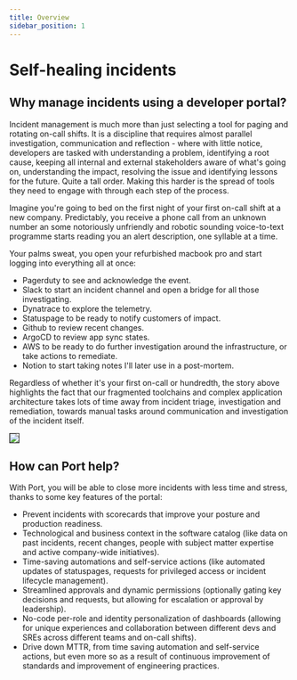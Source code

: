 ```yaml
---
title: Overview
sidebar_position: 1
---
```


# Self-healing incidents

## Why manage incidents using a developer portal?

Incident management is much more than just selecting a tool for paging and rotating on-call shifts. It is a discipline that requires almost parallel investigation, communication and reflection - where with little notice, developers are tasked with understanding a problem, identifying a root cause, keeping all internal and external stakeholders aware of what's going on, understanding the impact, resolving the issue and identifying lessons for the future. Quite a tall order. Making this harder is the spread of tools they need to engage with through each step of the process.

Imagine you're going to bed on the first night of your first on-call shift at a new company. Predictably, you receive a phone call from an unknown number an some notoriously unfriendly and robotic sounding voice-to-text programme starts reading you an alert description, one syllable at a time.

Your palms sweat, you open your refurbished macbook pro and start logging into everything all at once:
- Pagerduty to see and acknowledge the event.
- Slack to start an incident channel and open a bridge for all those investigating.
- Dynatrace to explore the telemetry.
- Statuspage to be ready to notify customers of impact.
- Github to review recent changes.
- ArgoCD to review app sync states.
- AWS to be ready to do further investigation around the infrastructure, or take actions to remediate.
- Notion to start taking notes I'll later use in a post-mortem.

Regardless of whether it's your first on-call or hundredth, the story above highlights the fact that our fragmented toolchains and complex application architecture takes lots of time away from incident triage, investigation and remediation, towards manual tasks around communication and investigation of the incident itself.

<img src="/img/solutions/incident-management/incident_management_solution_architecture.png" border='1px' />

## How can Port help?

With Port, you will be able to close more incidents with less time and stress, thanks to some key features of the portal:
- Prevent incidents with scorecards that improve your posture and production readiness.
- Technological and business context in the software catalog (like data on past incidents, recent changes, people with subject matter expertise and active company-wide initiatives).
- Time-saving automations and self-service actions (like automated updates of statuspages, requests for privileged access or incident lifecycle management).
- Streamlined approvals and dynamic permissions (optionally gating key decisions and requests, but allowing for escalation or approval by leadership).
- No-code per-role and identity personalization of dashboards (allowing for unique experiences and collaboration between different devs and SREs across different teams and on-call shifts).
- Drive down MTTR, from time saving automation and self-service actions, but even more so as a result of continuous improvement of standards and improvement of engineering practices.


